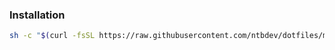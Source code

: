 ### Installation

```sh
sh -c "$(curl -fsSL https://raw.githubusercontent.com/ntbdev/dotfiles/master/install.sh)"
```
